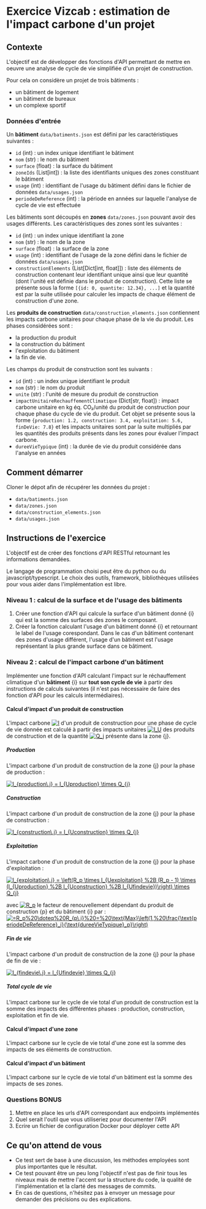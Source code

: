 # Exercice Vizcab : estimation de l'impact carbone d'un projet

## Contexte

L'objectif est de développer des fonctions d'API permettant de mettre en oeuvre une analyse de cycle de vie simplifiée d'un projet de construction.

Pour cela on considère un projet de trois bâtiments :

- un bâtiment de logement
- un bâtiment de bureaux
- un complexe sportif

### Données d'entrée

Un **bâtiment** `data/batiments.json` est défini par les caractéristiques suivantes :

- `id` (int) : un index unique identifiant le bâtiment
- `nom` (str) : le nom du bâtiment
- `surface` (float) : la surface du bâtiment
- `zoneIds` (List[int]) : la liste des identifiants uniques des zones constituant le bâtiment
- `usage` (int) : identifiant de l'usage du bâtiment défini dans le fichier de données `data/usages.json`
- `periodeDeReference` (int) : la période en années sur laquelle l'analyse de cycle de vie est effectuée


Les bâtiments sont découpés en **zones** `data/zones.json` pouvant avoir des usages différents. Les caractéristiques des zones sont les suivantes :

- `id` (int) : un index unique identifiant la zone
- `nom` (str) : le nom de la zone
- `surface` (float) : la surface de la zone
- `usage` (int) : identifiant de l'usage de la zone défini dans le fichier de données `data/usages.json`
- `constructionElements` (List[Dict[int, float]]) : liste des éléments de construction contenant leur identifiant unique ainsi que leur quantité (dont l'unité est définie dans le produit de construction). Cette liste se présente sous la forme `[{id: 0, quantite: 12.34}, ...]` et la quantité est par la suite utilisée pour calculer les impacts de chaque élément de construction d'une zone.

Les **produits de construction** `data/construction_elements.json` contiennent les impacts carbone unitaires pour chaque phase de la vie du produit. Les phases considérées sont :

- la production du produit
- la construction du bâtiment
- l'exploitation du bâtiment
- la fin de vie.

Les champs du produit de construction sont les suivants :

- `id` (int) : un index unique identifiant le produit
- `nom` (str) : le nom du produit
- `unite` (str) : l'unité de mesure du produit de construction
- `impactUnitaireRechauffementClimatique` (Dict[str, float]) : impact carbone unitaire en kg éq. CO₂/unité du produit de construction pour chaque phase du cycle de vie du produit. Cet objet se présente sous la forme `{production: 1.2, construction: 3.4, exploitation: 5.6, finDeVie: 7.8}` et les impacts unitaires sont par la suite multipliés par les quantités des produits présents dans les zones pour évaluer l'impact carbone.
- `dureeVieTypique` (int) : la durée de vie du produit considérée dans l'analyse en années


## Comment démarrer

Cloner le dépot afin de récupérer les données du projet :

- `data/batiments.json`
- `data/zones.json`
- `data/construction_elements.json`
- `data/usages.json`

## Instructions de l'exercice

L'objectif est de créer des fonctions d'API RESTful retournant les informations demandées.

Le langage de programmation choisi peut être du python ou du javascript/typescript. Le choix des outils, framework, bibliothèques utilisées pour vous aider dans l'implémentation est libre.

### Niveau 1 : calcul de la surface et de l'usage des bâtiments

1. Créer une fonction d'API qui calcule la surface d'un bâtiment donné {i} qui est la somme des surfaces des zones le composant.
2. Créer la fonction calculant l'usage d'un bâtiment donné {i} et retournant le label de l'usage corespondant. Dans le cas d'un bâtiment contenant des zones d'usage différent, l'usage d'un bâtiment est l'usage représentant la plus grande surface dans ce bâtiment. 

### Niveau 2 : calcul de l'impact carbone d'un bâtiment

Implémenter une fonction d'API calculant l'impact sur le réchauffement climatique d'un **bâtiment** {i} sur **tout son cycle de vie** à partir des instructions de calculs suivantes (il n'est pas nécessaire de faire des fonction d'API pour les calculs intermédiaires).

#### Calcul d'impact d'un produit de construction

L'impact carbone
<a href="https://render.githubusercontent.com/render/math?math=I" target="_blank"><img src="https://render.githubusercontent.com/render/math?math=I" title="I"/></a>
 d'un produit de construction pour une phase de cycle de vie donnée est calculé à partir des impacts unitaires
<a href="https://render.githubusercontent.com/render/math?math=I_U" target="_blank"><img src="https://render.githubusercontent.com/render/math?math=I_U" title="I_U"/></a>
des produits de construction et de la quantité
<a href="https://render.githubusercontent.com/render/math?math=Q_j" target="_blank"><img src="https://render.githubusercontent.com/render/math?math=Q_j" title="Q_j"/></a>
présente dans la zone {j}.

##### Production

L'impact carbone d'un produit de construction de la zone {j} pour la phase de production :

<a href="https://render.githubusercontent.com/render/math?math=I_{production\,j} = I_{Uproduction} \times Q_{j}" target="_blank"><img src="https://render.githubusercontent.com/render/math?math=I_{production\,j} = I_{Uproduction} \times Q_{j}" title="I_{production\,j} = I_{Uproduction} \times Q_{j}"/></a>

##### Construction

L'impact carbone d'un produit de construction de la zone {j} pour la phase de construction :

<a href="https://render.githubusercontent.com/render/math?math=I_{construction\,j} = I_{Uconstruction} \times Q_{j}" target="_blank"><img src="https://render.githubusercontent.com/render/math?math=I_{construction\,j} = I_{Uconstruction} \times Q_{j}" title="I_{construction\,j} = I_{Uconstruction} \times Q_{j}"/></a>

##### Exploitation

L'impact carbone d'un produit de construction de la zone {j} pour la phase d'exploitation :

<a href="https://render.githubusercontent.com/render/math?math=I_{exploitation\,j} = \left(R_p \times I_{Uexploitation} %2B (R_p - 1) \times (I_{Uproduction} %2B I_{Uconstruction} %2B I_{Ufindevie})\right) \times Q_{j}" target="_blank"><img src="https://render.githubusercontent.com/render/math?math=I_{exploitation\,j} = \left(R_p \times I_{Uexploitation} %2B (R_p - 1) \times (I_{Uproduction} %2B I_{Uconstruction} %2B I_{Ufindevie})\right) \times Q_{j}" title="I_{exploitation\,j} = \left(R_p \times I_{Uexploitation} %2B (R_p - 1) \times (I_{Uproduction} %2B I_{Uconstruction} %2B I_{Ufindevie})\right) \times Q_{j}"/></a>

avec
<a href="https://render.githubusercontent.com/render/math?math=R_p"  target="_blank"><img src="https://render.githubusercontent.com/render/math?math=R_p" title="R_p"/></a>
le facteur de renouvellement dépendant du produit de construction {p} et du bâtiment {i} par :
<a href="https://render.githubusercontent.com/render/math?math=R_p%20\doteq%20R_{p\,i}%20=%20\text{Max}\left(1,%20\frac{\text{periodeDeReference}_i}{\text{dureeVieTypique}_p}\right)"  target="_blank"><img src="https://render.githubusercontent.com/render/math?math=R_p%20\doteq%20R_{p\,i}%20=%20\text{Max}\left(1,%20\frac{\text{periodeDeReference}_i}{\text{dureeVieTypique}_p}\right)" title="=R_p%20\doteq%20R_{p\,i}%20=%20\text{Max}\left(1,%20\frac{\text{periodeDeReference}_i}{\text{dureeVieTypique}_p}\right)"/></a>

##### Fin de vie

L'impact carbone d'un produit de construction de la zone {j} pour la phase de fin de vie :

<a href="https://render.githubusercontent.com/render/math?math=I_{findevie\,j} = I_{Ufindevie} \times Q_{j}" target="_blank"><img src="https://render.githubusercontent.com/render/math?math=I_{findevie\,j} = I_{Ufindevie} \times Q_{j}" title="I_{findevie\,j} = I_{Ufindevie} \times Q_{j}"/></a>

##### Total cycle de vie

L'impact carbone sur le cycle de vie total d'un produit de construction est la somme des impacts des différentes phases : production, construction, exploitation et fin de vie.

#### Calcul d'impact d'une zone

L'impact carbone sur le cycle de vie total d'une zone est la somme des impacts de ses éléments de construction.

#### Calcul d'impact d'un bâtiment

L'impact carbone sur le cycle de vie total d'un bâtiment est la somme des impacts de ses zones.

### Questions BONUS

1. Mettre en place les urls d'API correspondant aux endpoints implémentés
2. Quel serait l'outil que vous utiliseriez pour documenter l'API
3. Ecrire un fichier de configuration Docker pour déployer cette API

## Ce qu'on attend de vous

- Ce test sert de base à une discussion, les méthodes employées sont plus importantes que le résultat.
- Ce test pouvant être un peu long l'objectif n'est pas de finir tous les niveaux mais de mettre l'accent sur la structure du code, la qualité de l'implémentation et la clarté des messages de commits.
- En cas de questions, n'hésitez pas à envoyer un message pour demander des précisions ou des explications.
